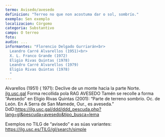 ```yaml
---
termo: Avisedo/avesedo
definicion: "Terreo no que non acostuma dar o sol, sombrío."
exemplo: Sen exemplo
localizacion: Córgomo
categoria: Substantivo
campo: O terreo
foto:
audio: ...
informantes: "Florencio Delgado Gurriarán<br>
  Leandro Carré Alvarellos (1951)<br>
  X. L. Franco Grande (1972)
  Eligio Rivas Quintas (1978)
  Leandro Carré Alvarellos (1979)
  Eligio Rivas Quintas (1978)
  "
---
```


Alvarellos (1951) ( 1971): Declive de un monte hacia la parte Norte.
[ilg.usc.gal](https://ilg.usc.gal/ddd/ddd_pescuda.php?lang=gl&pescuda=avIsedo&tipo_busca=lema)
Forma recollida pola RAG AVESEDO
Tamén se recolle a forma “Avesedo” en Eligio Rivas Quintas (2001): “Parte de terreno sombrío. Oc. de León. En A Serra de San Mamede, Our., es aveseda.”
DdD:https://ilg.usc.gal/ddd/ddd_pescuda.php?lang=gl&pescuda=avesedo&tipo_busca=lema

Exemplos no TILG de “avisedo” e as súas variantes: https://ilg.usc.es/TILG/gl/search/simple
